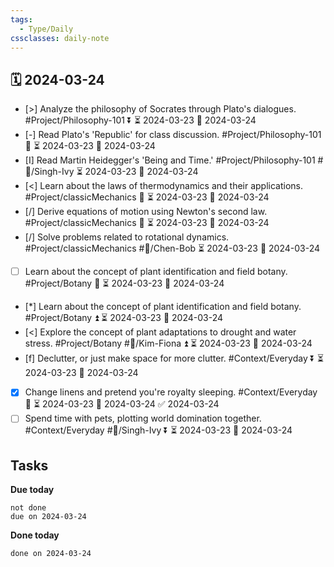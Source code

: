 ```yaml
---
tags:
  - Type/Daily
cssclasses: daily-note
---
```


## 🗓️ 2024-03-24

- [>] Analyze the philosophy of Socrates through Plato's dialogues. #Project/Philosophy-101 ⏬ ⏳ 2024-03-23 📅 2024-03-24
- [-] Read Plato's 'Republic' for class discussion. #Project/Philosophy-101 🔺 ⏳ 2024-03-23 📅 2024-03-24
- [I] Read Martin Heidegger's 'Being and Time.' #Project/Philosophy-101 #👤/Singh-Ivy ⏳ 2024-03-23 📅 2024-03-24
- [<] Learn about the laws of thermodynamics and their applications. #Project/classicMechanics 🔺 ⏳ 2024-03-23 📅 2024-03-24
- [/] Derive equations of motion using Newton's second law. #Project/classicMechanics 🔺 ⏳ 2024-03-23 📅 2024-03-24
- [/] Solve problems related to rotational dynamics. #Project/classicMechanics #👤/Chen-Bob ⏳ 2024-03-23 📅 2024-03-24
- [ ] Learn about the concept of plant identification and field botany. #Project/Botany 🔽 ⏳ 2024-03-23 📅 2024-03-24
- [*] Learn about the concept of plant identification and field botany. #Project/Botany ⏫ ⏳ 2024-03-23 📅 2024-03-24
- [<] Explore the concept of plant adaptations to drought and water stress. #Project/Botany #👤/Kim-Fiona ⏫ ⏳ 2024-03-23 📅 2024-03-24
- [f] Declutter, or just make space for more clutter. #Context/Everyday ⏬ ⏳ 2024-03-23 📅 2024-03-24
- [x] Change linens and pretend you're royalty sleeping. #Context/Everyday 🔼 ⏳ 2024-03-23 📅 2024-03-24 ✅ 2024-03-24
- [ ] Spend time with pets, plotting world domination together. #Context/Everyday #👤/Singh-Ivy ⏬ ⏳ 2024-03-23 📅 2024-03-24

## Tasks

**Due today**

```tasks
not done
due on 2024-03-24
```

**Done today**

```tasks
done on 2024-03-24
```
            